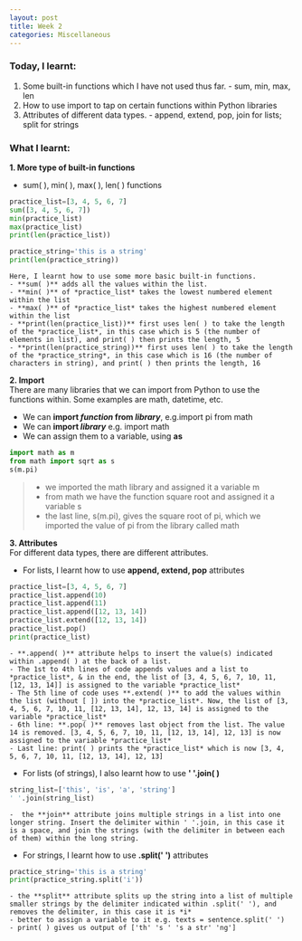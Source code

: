 ```yaml
---
layout: post
title: Week 2
categories: Miscellaneous
---
```

### Today, I learnt:
1. Some built-in functions which I have not used thus far. - sum, min, max, len 
2. How to use import to tap on certain functions within Python libraries
3. Attributes of different data types. - append, extend, pop,  join for lists; split for strings

### What I learnt:  
**1. More type of built-in functions**
- sum( ), min( ), max( ), len( ) functions 
```python
practice_list=[3, 4, 5, 6, 7]
sum([3, 4, 5, 6, 7])
min(practice_list)
max(practice_list)
print(len(practice_list))
```
```python
practice_string='this is a string'
print(len(practice_string))
```  
    Here, I learnt how to use some more basic built-in functions. 
    - **sum( )** adds all the values within the list.
    - **min( )** of *practice_list* takes the lowest numbered element within the list
    - **max( )** of *practice_list* takes the highest numbered element within the list
    - **print(len(practice_list))** first uses len( ) to take the length of the *practice_list*, in this case which is 5 (the number of elements in list), and print( ) then prints the length, 5  
    - **print(len(practice_string))** first uses len( ) to take the length of the *practice_string*, in this case which is 16 (the number of characters in string), and print( ) then prints the length, 16 

**2. Import**  
There are many libraries that we can import from Python to use the functions within. Some examples are math, datetime, etc.
- We can **import *function* from *library***, e.g.import pi from math
- We can **import *library*** e.g. import math
- We can assign them to a variable, using **as**
```python
import math as m
from math import sqrt as s
s(m.pi)  
```  
>    - we imported the math library and assigned it a variable m
>    - from math we have the function square root and assigned it a variable s
>    - the last line, s(m.pi), gives the square root of pi, which we imported the value of pi from the library called math  

**3. Attributes**  
For different data types, there are different attributes.
- For lists, I learnt how to use **append, extend, pop** attributes
```python
practice_list=[3, 4, 5, 6, 7]
practice_list.append(10)
practice_list.append(11)
practice_list.append([12, 13, 14])
practice_list.extend([12, 13, 14])
practice_list.pop()
print(practice_list)
```  
    - **.append( )** attribute helps to insert the value(s) indicated within .append( ) at the back of a list.  
    - The 1st to 4th lines of code appends values and a list to *practice_list*, & in the end, the list of [3, 4, 5, 6, 7, 10, 11, [12, 13, 14]] is assigned to the variable *practice_list*  
    - The 5th line of code uses **.extend( )** to add the values within the list (without [ ]) into the *practice_list*. Now, the list of [3, 4, 5, 6, 7, 10, 11, [12, 13, 14], 12, 13, 14] is assigned to the variable *practice_list*
    - 6th line: **.pop( )** removes last object from the list. The value 14 is removed. [3, 4, 5, 6, 7, 10, 11, [12, 13, 14], 12, 13] is now assigned to the variable *practice_list* 
    - Last line: print( ) prints the *practice_list* which is now [3, 4, 5, 6, 7, 10, 11, [12, 13, 14], 12, 13]   
- For lists (of strings), I also learnt how to use **' '.join( )** 
```python
string_list=['this', 'is', 'a', 'string']
' '.join(string_list)
```  
    -  the **join** attribute joins multiple strings in a list into one longer string. Insert the delimiter within ' '.join, in this case it is a space, and join the strings (with the delimiter in between each of them) within the long string.  
- For strings, I learnt how to use **.split(' ')** attributes
```python
practice_string='this is a string'
print(practice_string.split('i'))
```
    - the **split** attribute splits up the string into a list of multiple smaller strings by the delimiter indicated within .split(' '), and removes the delimiter, in this case it is *i*
    - better to assign a variable to it e.g. texts = sentence.split(' ')
    - print( ) gives us output of ['th' 's ' 's a str' 'ng'] 